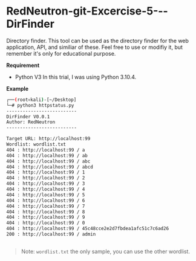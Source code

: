 # RedNeutron-git-Excercise-5---DirFinder
Directory finder.
This tool can be used as the directory finder for the web application, API, and similiar of these. Feel free to use or modifiy it, but remember it's only for educational purpose.

**Requirement**
- Python V3
In this trial, I was using Python 3.10.4.

**Example**
```sh
┌──(root💀kali)-[~/Desktop]
└─# python3 httpstatus.py
--------------------------
DirFinder V0.0.1
Author: RedNeutron
--------------------------

Target URL: http://localhost:99
Wordlist: wordlist.txt
404 : http://localhost:99 / a
404 : http://localhost:99 / ab
404 : http://localhost:99 / abc
404 : http://localhost:99 / abcd
404 : http://localhost:99 / 1
404 : http://localhost:99 / 2
404 : http://localhost:99 / 3
404 : http://localhost:99 / 4
404 : http://localhost:99 / 5
404 : http://localhost:99 / 6
404 : http://localhost:99 / 7
404 : http://localhost:99 / 8
404 : http://localhost:99 / 9
404 : http://localhost:99 / 0
404 : http://localhost:99 / 45c48cce2e2d7fbdea1afc51c7c6ad26
200 : http://localhost:99 / admin
                                     
```

> Note: `wordlist.txt` the only sample, you can use the other wordlist.


